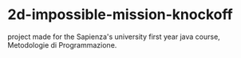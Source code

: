 # 2d-impossible-mission-knockoff
project made for the Sapienza's university first year java course, Metodologie di Programmazione. 
